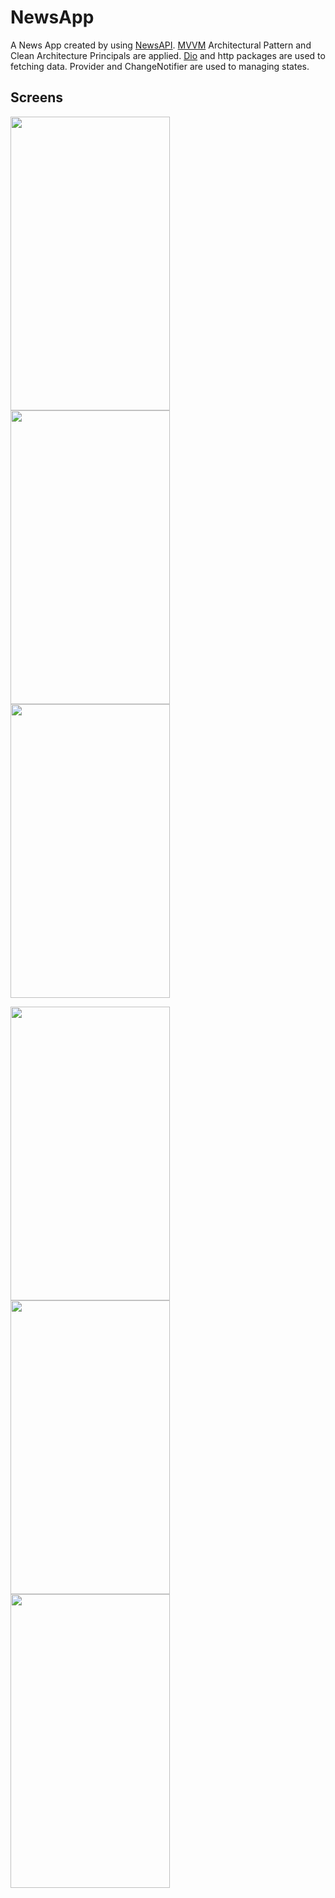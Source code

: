 # NewsApp

A News App created by using [NewsAPI](https://newsapi.org/). [MVVM](https://en.wikipedia.org/wiki/Model%E2%80%93view%E2%80%93viewmodel) Architectural Pattern and Clean Architecture Principals are applied. [Dio](https://pub.dev/packages/dio) and http packages are used to fetching data. Provider and ChangeNotifier are used to managing states.

## Screens

<p float="left">



<img  src="https://user-images.githubusercontent.com/63492956/185605434-f84a46c7-3a83-4f4f-9574-13f7b43f6973.png" width="255" height="470"> 


<img  src="https://user-images.githubusercontent.com/63492956/185605451-3b999df8-e244-45a6-86eb-0b8706aaa6b9.png" width="255" height="470">


<img src="https://user-images.githubusercontent.com/63492956/185605466-d5b36419-cf47-412d-ad80-146459be3872.png" width="255" height="470">
</p>


<p float="left">

<img  src="https://user-images.githubusercontent.com/63492956/185607055-b257c4b7-0720-4016-8646-01581bf23eda.png" width="255" height="470"> 


<img  src="https://user-images.githubusercontent.com/63492956/185605707-49d8c259-116a-4cc6-9674-4d6fce132258.png" width="255" height="470">


<img src="https://user-images.githubusercontent.com/63492956/185607177-bfef7470-d90e-47c2-a319-817f29bf8e43.png" width="255" height="470">
</p>


